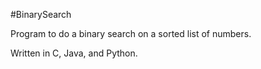 #BinarySearch

Program to do a binary search on a sorted list of numbers.

Written in C, Java, and Python.
